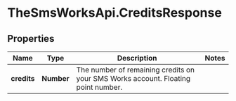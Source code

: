 # TheSmsWorksApi.CreditsResponse

## Properties

Name | Type | Description | Notes
------------ | ------------- | ------------- | -------------
**credits** | **Number** | The number of remaining credits on your SMS Works account. Floating point number. | 


